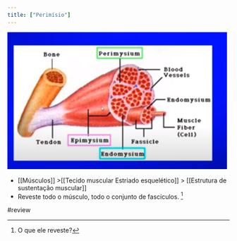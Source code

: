 ```yaml
---
title: ["Perimísio"]
---
```

![Pasted image 20210417164304.png](Pasted%20image%2020210417164304.png)
+ [[Músculos]] >[[Tecido muscular Estriado esquelético]] >  [[Estrutura de sustentação muscular]] 
+ Reveste todo o músculo, todo o conjunto de fascículos. [^81816]

[^81816]: O que ele reveste?


#review 